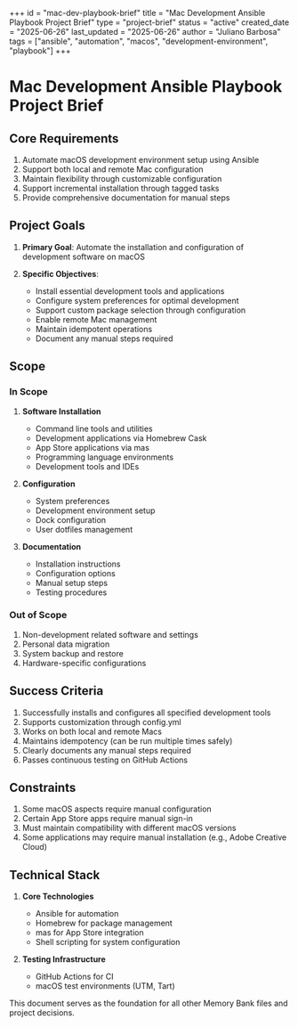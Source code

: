 +++
id = "mac-dev-playbook-brief"
title = "Mac Development Ansible Playbook Project Brief"
type = "project-brief"
status = "active"
created_date = "2025-06-26"
last_updated = "2025-06-26"
author = "Juliano Barbosa"
tags = ["ansible", "automation", "macos", "development-environment", "playbook"]
+++

# Mac Development Ansible Playbook Project Brief

## Core Requirements

1. Automate macOS development environment setup using Ansible
2. Support both local and remote Mac configuration
3. Maintain flexibility through customizable configuration
4. Support incremental installation through tagged tasks
5. Provide comprehensive documentation for manual steps

## Project Goals

1. **Primary Goal**: Automate the installation and configuration of development software on macOS

2. **Specific Objectives**:
   - Install essential development tools and applications
   - Configure system preferences for optimal development
   - Support custom package selection through configuration
   - Enable remote Mac management
   - Maintain idempotent operations
   - Document any manual steps required

## Scope

### In Scope

1. **Software Installation**
   - Command line tools and utilities
   - Development applications via Homebrew Cask
   - App Store applications via mas
   - Programming language environments
   - Development tools and IDEs

2. **Configuration**
   - System preferences
   - Development environment setup
   - Dock configuration
   - User dotfiles management

3. **Documentation**
   - Installation instructions
   - Configuration options
   - Manual setup steps
   - Testing procedures

### Out of Scope

1. Non-development related software and settings
2. Personal data migration
3. System backup and restore
4. Hardware-specific configurations

## Success Criteria

1. Successfully installs and configures all specified development tools
2. Supports customization through config.yml
3. Works on both local and remote Macs
4. Maintains idempotency (can be run multiple times safely)
5. Clearly documents any manual steps required
6. Passes continuous testing on GitHub Actions

## Constraints

1. Some macOS aspects require manual configuration
2. Certain App Store apps require manual sign-in
3. Must maintain compatibility with different macOS versions
4. Some applications may require manual installation (e.g., Adobe Creative Cloud)

## Technical Stack

1. **Core Technologies**
   - Ansible for automation
   - Homebrew for package management
   - mas for App Store integration
   - Shell scripting for system configuration

2. **Testing Infrastructure**
   - GitHub Actions for CI
   - macOS test environments (UTM, Tart)

This document serves as the foundation for all other Memory Bank files and project decisions.